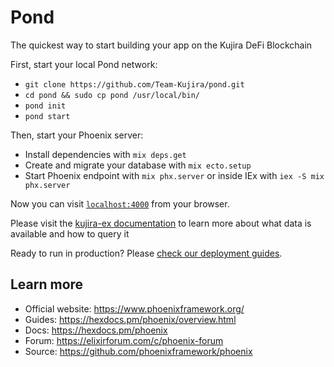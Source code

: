 # Pond

The quickest way to start building your app on the Kujira DeFi Blockchain

First, start your local Pond network:

- `git clone https://github.com/Team-Kujira/pond.git`
- `cd pond && sudo cp pond /usr/local/bin/`
- `pond init`
- `pond start`

Then, start your Phoenix server:

- Install dependencies with `mix deps.get`
- Create and migrate your database with `mix ecto.setup`
- Start Phoenix endpoint with `mix phx.server` or inside IEx with `iex -S mix phx.server`

Now you can visit [`localhost:4000`](http://localhost:4000) from your browser.

Please visit the [kujira-ex documentation](https://hexdocs.pm/kujira/api-reference.html) to learn more about what data is available and how to query it

Ready to run in production? Please [check our deployment guides](https://hexdocs.pm/phoenix/deployment.html).

## Learn more

- Official website: https://www.phoenixframework.org/
- Guides: https://hexdocs.pm/phoenix/overview.html
- Docs: https://hexdocs.pm/phoenix
- Forum: https://elixirforum.com/c/phoenix-forum
- Source: https://github.com/phoenixframework/phoenix
